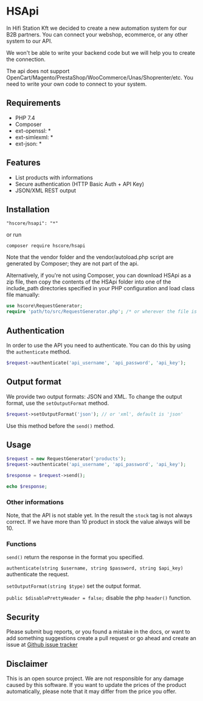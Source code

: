 # HSApi

In Hifi Station Kft we decided to create a new automation system for our B2B partners.
You can connect your webshop, ecommerce, or any other system to our API.

We won't be able to write your backend code but we will help you to create the connection.

The api does not support OpenCart/Magento/PrestaShop/WooCommerce/Unas/Shoprenter/etc.
You need to write your own code to connect to your system.

## Requirements

* PHP 7.4
* Composer
* ext-openssl: * 
* ext-simlexml: *
* ext-json: *

## Features

* List products with informations
* Secure authentication (HTTP Basic Auth + API Key)
* JSON/XML REST output

## Installation
    "hscore/hsapi": "*"

or run

    composer require hscore/hsapi

Note that the vendor folder and the vendor/autoload.php script are generated by Composer; they are not part of the api.

Alternatively, if you're not using Composer, you can download HSApi as a zip file, then copy the contents of the HSApi folder into one of the include_path directories specified in your PHP configuration and load class file manually:
```php
use hscore\RequestGenerator;
require 'path/to/src/RequestGenerator.php'; /* or wherever the file is located */
```

## Authentication

In order to use the API you need to authenticate. You can do this by using the `authenticate` method.

```php
$request->authenticate('api_username', 'api_password', 'api_key');
```

## Output format

We provide two output formats: JSON and XML.
To change the output format, use the `setOutputFormat` method.
```php
$request->setOutputFormat('json'); // or 'xml', default is 'json'
```
Use this method before the `send()` method.

## Usage
```php
$request = new RequestGenerator('products');
$request->authenticate('api_username', 'api_password', 'api_key');

$response = $request->send();

echo $response;
```

### Other informations
Note, that the API is not stable yet. 
In the result the `stock` tag is not always correct. If we have more than 10 product in stock the value always will be 10.

### Functions

`send()` return the response in the format you specified.

`authenticate(string $username, string $password, string $api_key)` authenticate the request.

`setOutputFormat(string $type)` set the output format.

`public $disablePrettyHeader = false;` disable the php `header()` function.

## Security
Please submit bug reports, or you found a mistake in the docs, or want to add something suggestions create a pull request or go ahead and create an issue at [Github issue tracker](https://github.com/csedo/hsapi/issues "Github issue tracker")

## Disclaimer

This is an open source project. We are not responsible for any damage caused by this software.
If you want to update the prices of the product automatically, please note that it may differ from the price you offer.
